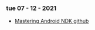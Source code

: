 ### tue 07 - 12 - 2021
* [Mastering Android NDK github](https://github.com/corporateshark/Mastering-Android-NDK)
